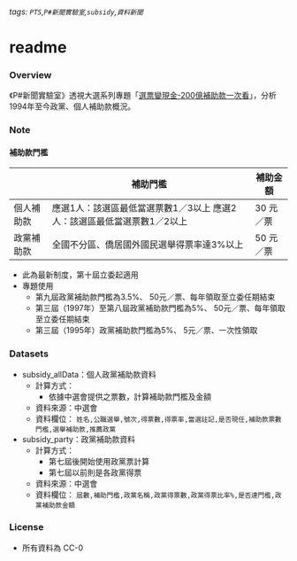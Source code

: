 ###### tags: `PTS`,`P#新聞實驗室`,`subsidy`,`資料新聞`
# readme

### Overview

《P#新聞實驗室》透視大選系列專題「[選票變現金-200億補助款一次看](https://newmedia.pts.org.tw/subsidy/)」，分析1994年至今政黨、個人補助款概況。

### Note


#### 補助款門檻

||補助門檻|補助金額|
|----|------|----|
|個人補助款|應選1人：該選區最低當選票數1／3以上 應選2人：該選區最低當選票數1／2以上|30 元／票|
|政黨補助款|全國不分區、僑居國外國民選舉得票率達3%以上|50 元／票|

- 此為最新制度，第十屆立委起適用
- 專題使用
    * 第九屆政黨補助款門檻為3.5%、 50元／票、每年領取至立委任期結束
    * 第三屆（1997年）至第八屆政黨補助款門檻為5%、 50元／票、每年領取至立委任期結束
    * 第三屆（1995年）政黨補助款門檻為5%、 5元／票、一次性領取
        

### Datasets

* subsidy_allData：個人政黨補助款資料
    * 計算方式：
        * 依據中選會提供之票數，計算補助款門檻及金額
    * 資料來源：中選會
    * 資料欄位：
    ``姓名,公職選舉,號次,得票數,得票率,當選註記,是否現任,補助款票數門檻,選舉補助款,推薦政黨``
* subsidy_party：政黨補助款資料
    * 計算方式：
        * 第七屆後開始使用政黨票計算
        * 第七屆以前則是各政黨得票
    * 資料來源：中選會
    * 資料欄位：
    ``屆數,補助門檻,政黨名稱,政黨得票數,政黨得票比率%,是否達門檻,政黨補助款金額``

### License
- 所有資料為 CC-0

